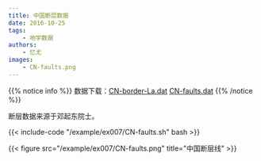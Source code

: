 ```yaml
---
title: 中国断层数据
date: 2016-10-25
tags:
    - 地学数据
authors:
    - 忆尤
images:
    - CN-faults.png
---
```


{{% notice info %}}
数据下载：[CN-border-La.dat](/datas/CN-border-La.dat) [CN-faults.dat](/datas/CN-faults.dat)
{{% /notice %}}

断层数据来源于邓起东院士。

{{< include-code "/example/ex007/CN-faults.sh" bash >}}

{{< figure src="/example/ex007/CN-faults.png" title="中国断层线" >}}
